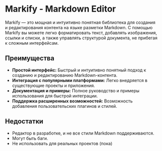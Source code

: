 # Markify - Markdown Editor

Markify — это мощная и интуитивно понятная библиотека для создания и редактирования контента на языке разметки Markdown. 
С помощью Markify вы можете легко форматировать текст, добавлять изображения, ссылки и списки, а также управлять 
структурой документа, не прибегая к сложным интерфейсам.

## Преимущества

- **Простой интерфейс:** Быстрый и интуитивно понятный подход к созданию и редактированию Markdown-контента.
- **Интеграция с популярными платформами:** Легко внедряется в существующие проекты и приложения.
- **Документация и примеры:** Полное руководство и примеры использования для быстрой интеграции.
- **Поддержка расширенных возможностей:** Возможность добавления пользовательских плагинов и стилей.

## Недостатки

- Редактор в разработке, и не все стили Markdown поддерживаются.
- Могут быть баги.
- Не использовать для реальных проектов (пока)
